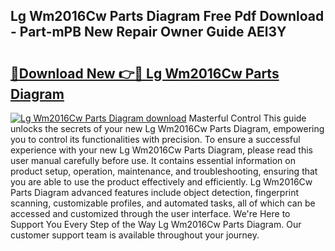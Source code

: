## Lg Wm2016Cw Parts Diagram Free Pdf Download - Part-mPB New Repair Owner Guide AEl3Y

# <h2><a href="http://dft87uo.blite.top/?on=Lg+Wm2016Cw+Parts+Diagram">🔗Download New 👉🔴 Lg Wm2016Cw Parts Diagram</a></h2>

[![Lg Wm2016Cw Parts Diagram download](https://i.imgur.com/lujVjoI.png)](http://dft87uo.blite.top/?on=Lg+Wm2016Cw+Parts+Diagram)
Masterful Control This guide unlocks the secrets of your new Lg Wm2016Cw Parts Diagram, empowering you to control its functionalities with precision. To ensure a successful experience with your new Lg Wm2016Cw Parts Diagram, please read this user manual carefully before use. It contains essential information on product setup, operation, maintenance, and troubleshooting, ensuring that you are able to use the product effectively and efficiently. Lg Wm2016Cw Parts Diagram advanced features include object detection, fingerprint scanning, customizable profiles, and automated tasks, all of which can be accessed and customized through the user interface. We're Here to Support You Every Step of the Way Lg Wm2016Cw Parts Diagram. Our customer support team is available throughout your journey.
